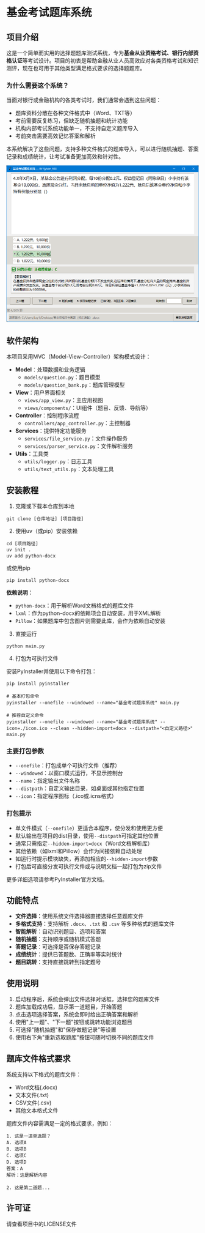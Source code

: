 # 基金考试题库系统

## 项目介绍
这是一个简单而实用的选择题题库测试系统，专为**基金从业资格考试、银行内部资格认证**等考试设计。项目的初衷是帮助金融从业人员高效应对各类资格考试和知识测评，现在也可用于其他类型满足格式要求的选择题题库。

### 为什么需要这个系统？
当面对银行或金融机构的各类考试时，我们通常会遇到这些问题：
- 题库资料分散在各种文件格式中（Word、TXT等）
- 考前需要反复练习，但缺乏随机抽题和统计功能
- 机构内部考试系统功能单一，不支持自定义题库导入
- 考前突击需要高效记忆答案和解析

本系统解决了这些问题，支持多种文件格式的题库导入，可以进行随机抽题、答案记录和成绩统计，让考试准备更加高效和针对性。

![样例](.images/sample.png "基金考试题库系统界面")

## 软件架构
本项目采用MVC（Model-View-Controller）架构模式设计：
- **Model**：处理数据和业务逻辑
  - `models/question.py`：题目模型
  - `models/question_bank.py`：题库管理模型
- **View**：用户界面相关
  - `views/app_view.py`：主应用视图
  - `views/components/`：UI组件（题目、反馈、导航等）
- **Controller**：控制程序流程
  - `controllers/app_controller.py`：主控制器
- **Services**：提供特定功能服务
  - `services/file_service.py`：文件操作服务
  - `services/parser_service.py`：文件解析服务
- **Utils**：工具类
  - `utils/logger.py`：日志工具
  - `utils/text_utils.py`：文本处理工具

## 安装教程

1. 克隆或下载本仓库到本地
```
git clone [仓库地址] [项目路径]
```

2. 使用uv（或pip）安装依赖
```
cd [项目路径]
uv init .
uv add python-docx
```
或使用pip
```
pip install python-docx
```

**依赖说明**：
- `python-docx`：用于解析Word文档格式的题库文件
- `lxml`：作为python-docx的依赖项会自动安装，用于XML解析
- `Pillow`：如果题库中包含图片则需要此库，会作为依赖自动安装

3. 直接运行
```
python main.py
```

4. 打包为可执行文件

安装PyInstaller并使用以下命令打包：
```
pip install pyinstaller

# 基本打包命令
pyinstaller --onefile --windowed --name="基金考试题库系统" main.py

# 推荐自定义命令
pyinstaller --onefile --windowed --name="基金考试题库系统" --icon=./icon.ico --clean --hidden-import=docx --distpath="<自定义路径>" main.py
```

### 主要打包参数
- `--onefile`：打包成单个可执行文件（推荐）
- `--windowed`：以窗口模式运行，不显示控制台
- `--name`：指定输出文件名称
- `--distpath`：自定义输出目录，如桌面或其他指定位置
- `--icon`：指定程序图标（.ico或.icns格式）

### 打包提示
- 单文件模式（`--onefile`）更适合本程序，使分发和使用更方便
- 默认输出在项目的dist目录，使用`--distpath`可指定其他位置
- 通常只需指定`--hidden-import=docx`（Word文档解析库）
- 其他依赖（如lxml和Pillow）会作为间接依赖自动处理
- 如运行时提示模块缺失，再添加相应的`--hidden-import`参数
- 打包后可直接分发可执行文件或与说明文档一起打包为zip文件

更多详细选项请参考PyInstaller官方文档。

## 功能特点

- **文件选择**：使用系统文件选择器直接选择任意题库文件
- **多格式支持**：支持解析 `.docx`、`.txt` 和 `.csv` 等多种格式的题库文件
- **智能解析**：自动识别题目、选项和答案
- **随机抽题**：支持顺序或随机模式答题
- **答题记录**：可选择是否保存答题记录
- **成绩统计**：提供已答题数、正确率等实时统计
- **题目跳转**：支持直接跳转到指定题号

## 使用说明

1. 启动程序后，系统会弹出文件选择对话框，选择您的题库文件
2. 题库加载成功后，显示第一道题目，开始答题
3. 点击选项选择答案，系统会即时给出正确答案和解析
4. 使用"上一题"、"下一题"按钮或跳转功能浏览题目
5. 可选择"随机抽题"和"保存做题记录"等设置
6. 使用右下角"重新选取题库"按钮可随时切换不同的题库文件

## 题库文件格式要求

系统支持以下格式的题库文件：
- Word文档(.docx)
- 文本文件(.txt)
- CSV文件(.csv)
- 其他文本格式文件

题库文件内容需满足一定的格式要求，例如：
```
1. 这是一道单选题？
A. 选项A
B. 选项B
C. 选项C
D. 选项D
答案：A
解析：这是解析内容

2. 这是第二道题...
```

## 许可证

请查看项目中的LICENSE文件
